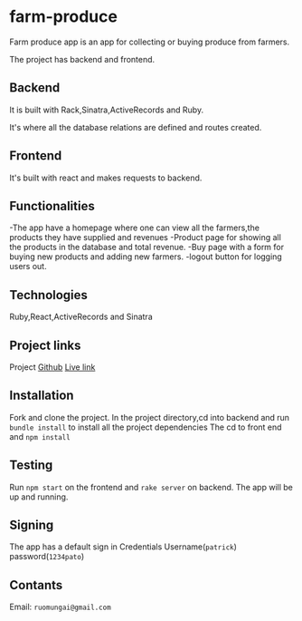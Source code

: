 # farm-produce

Farm produce app is an app for collecting or buying produce from farmers.

The project has backend and frontend.

## Backend

It is built with Rack,Sinatra,ActiveRecords and Ruby.

It's where all the database relations are defined and routes created.

## Frontend

It's built with react and makes requests to backend.

## Functionalities

-The app have a homepage where one can view all the farmers,the products they have supplied and revenues
-Product page for showing all the products in the database and total revenue.
-Buy page with a form for buying new products and adding new farmers.
-logout button for logging users out.

## Technologies

Ruby,React,ActiveRecords and Sinatra

## Project links

Project [Github](https://github.com/ruo-mungai/farm-produce)
[Live link](ruo-mungai.github.io/famer-app/)

## Installation

Fork and clone the project.
In the project directory,cd into backend and run `bundle install` to install all the project dependencies
The cd to front end and `npm install`

## Testing

Run `npm start` on the frontend and `rake server` on backend.
The app will be up and running.

## Signing

The app has a default sign in Credentials
Username(`patrick`) password(`1234pato`)

## Contants

Email: `ruomungai@gmail.com`
